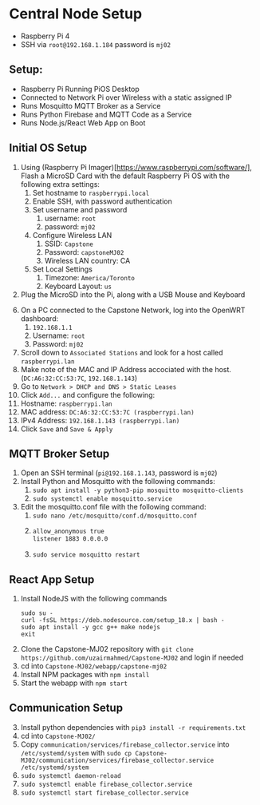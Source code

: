 # Central Node Setup
- Raspberry Pi 4
- SSH via `root@192.168.1.184` password is `mj02`


## Setup: 
- Raspberry Pi Running PiOS Desktop
- Connected to Network Pi over Wireless with a static assigned IP
- Runs Mosquitto MQTT Broker as a Service
- Runs Python Firebase and MQTT Code as a Service
- Runs Node.js/React Web App on Boot

## Initial OS Setup
1. Using (Raspberry Pi Imager)[https://www.raspberrypi.com/software/], Flash a MicroSD Card with the default Raspberry Pi OS with the following extra settings:
   1. Set hostname to `raspberrypi.local`
   2. Enable SSH, with password authentication
   3. Set username and password
      1. username: `root`
      2. password: `mj02`
   4. Configure Wireless LAN
      1. SSID: `Capstone`
      2. Password: `capstoneMJ02`
      3. Wireless LAN country: CA
   5. Set Local Settings
      1. Timezone: `America/Toronto`
      2. Keyboard Layout: `us`
2. Plug the MicroSD into the Pi, along with a USB Mouse and Keyboard
<!-- 3. Follow the standard setup procedure, with these specific values:
   1. System:
      1. Username: `central`
      2. Password: `mj02`
   2. WiFi Connection
      1. SSID: `Capstone`
      2. Password: `capstoneMJ02`
4. Wait for the Pi to finish installing updates and restart.
5. Once rebooted, go to `Raspberry Pi Logo > Preferences > Raspberry Pi Configuration`
   1. Go to `System` and enable `Network at Boot`
   2. Go to `Interfaces` and enable `SSH`, `VNC`
   3. Click `OK` -->
6. On a PC connected to the Capstone Network, log into the OpenWRT dashboard:
   1. `192.168.1.1`
   2. Username: `root`
   3. Password: `mj02`
7. Scroll down to `Associated Stations` and look for a host called `raspberrypi.lan` 
8. Make note of the MAC and IP Address accociated with the host. (`DC:A6:32:CC:53:7C`, `192.168.1.143`)
9.  Go to `Network > DHCP and DNS > Static Leases`
10. Click `Add...` and configure the following:
   1.  Hostname: `raspberrypi.lan`
   2.  MAC address: `DC:A6:32:CC:53:7C (raspberrypi.lan)`
   3.  IPv4 Address: `192.168.1.143 (raspberrypi.lan)`
11. Click `Save` and `Save & Apply`

## MQTT Broker Setup
1. Open an SSH terminal (`pi@192.168.1.143`, password is `mj02`)
2. Install Python and Mosquitto with the following commands:
   1. `sudo apt install -y python3-pip mosquitto mosquitto-clients`
   2. `sudo systemctl enable mosquitto.service`
3. Edit the mosquitto.conf file with the following command:
   1. `sudo nano /etc/mosquitto/conf.d/mosquitto.conf`
   2. ```sh
      allow_anonymous true
      listener 1883 0.0.0.0
      ```
   3. `sudo service mosquitto restart`

## React App Setup
1. Install NodeJS with the following commands
   ```
   sudo su -
   curl -fsSL https://deb.nodesource.com/setup_18.x | bash -
   sudo apt install -y gcc g++ make nodejs
   exit
   ```
3. Clone the Capstone-MJ02 repository with `git clone https://github.com/uzairmahmed/Capstone-MJ02` and login if needed
4. cd into `Capstone-MJ02/webapp/capstone-mj02`
5. Install NPM packages with `npm install`
6. Start the webapp with `npm start`

## Communication Setup
3. Install python dependencies with `pip3 install -r requirements.txt`
4. cd into `Capstone-MJ02/`
5. Copy `communication/services/firebase_collector.service` into `/etc/systemd/system` with `sudo cp Capstone-MJ02/communication/services/firebase_collector.service /etc/systemd/system`
6. `sudo systemctl daemon-reload`
7. `sudo systemctl enable firebase_collector.service`
8. `sudo systemctl start firebase_collector.service`
